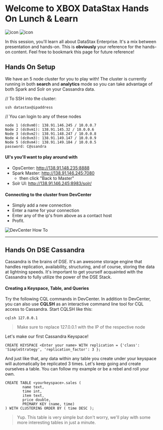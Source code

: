 Welcome to XBOX DataStax Hands On Lunch & Learn
===================
![icon](http://i.imgur.com/FoIOBlt.png)
![icon](http://imgur.com/Dq5iCgf)

In this session, you'll learn all about DataStax Enterprise. It's a mix between presentation and hands-on. This is **obviously** your reference for the hands-on content. Feel free to bookmark this page for future reference!


Hands On Setup
-------------

We have an 5 node cluster for you to play with! The cluster is currently running in both **search** and **analytics** mode so you can take advantage of both Spark and Solr on your Cassandra data.

// To SSH into the cluster:
```
ssh datastax@ipaddress
```
// You can login to any of these nodes

```
node 1 (dc0vm0): 138.91.146.245 / 10.0.0.7
Node 2 (dc0vm1): 138.91.145.32 / 10.0.0.6
Node 3 (dc0vm2): 138.91.148.247 / 10.0.0.8
Node 4 (dc0vm3): 138.91.149.147 / 10.0.0.9
Node 5 (dc0vm4): 138.91.149.184 / 10.0.0.5
password: C@ssandra
```

#### UI's you'll want to play around with

 - OpsCenter: http://138.91.148.235:8888
 - Spark Master: http://138.91.146.245:7080
   - then click "Back to Master"
 - Solr UI: http://138.91.146.245:8983/solr/

#### Connecting to the cluster from DevCenter
- Simply add a new connection
- Enter a name for your connection
- Enter any of the ip's from above as a contact host
- Profit.

![DevCenter How To](http://i.imgur.com/8zwzmDj.png)


----------


Hands On DSE Cassandra
-------------------

Cassandra is the brains of DSE. It's an awesome storage engine that handles replication, availability, structuring, and of course, storing the data at lightning speeds. It's important to get yourself acquainted with the Cassandra to fully utilize the power of the DSE Stack.

#### Creating a Keyspace, Table, and Queries

Try the following CQL commands in DevCenter. In addition to DevCenter, you can also use **CQLSH** as an interactive command line tool for CQL access to Cassandra. Start CQLSH like this:

```
cqlsh 127.0.0.1
```
> Make sure to replace 127.0.0.1 with the IP of the respective node

Let's make our first Cassandra Keyspace!

```
CREATE KEYSPACE <Enter your name> WITH replication = {'class': 'SimpleStrategy', 'replication_factor': 3 };
```

And just like that, any data within any table you create under your keyspace will automatically be replicated 3 times. Let's keep going and create ourselves a table. You can follow my example or be a rebel and roll your own.

```
CREATE TABLE <yourkeyspace>.sales (
        name text,
        time int,
        item text,
        price double,
        PRIMARY KEY (name, time)
) WITH CLUSTERING ORDER BY ( time DESC );
```

> Yup. This table is very simple but don't worry, we'll play with some more interesting tables in just a minute.
